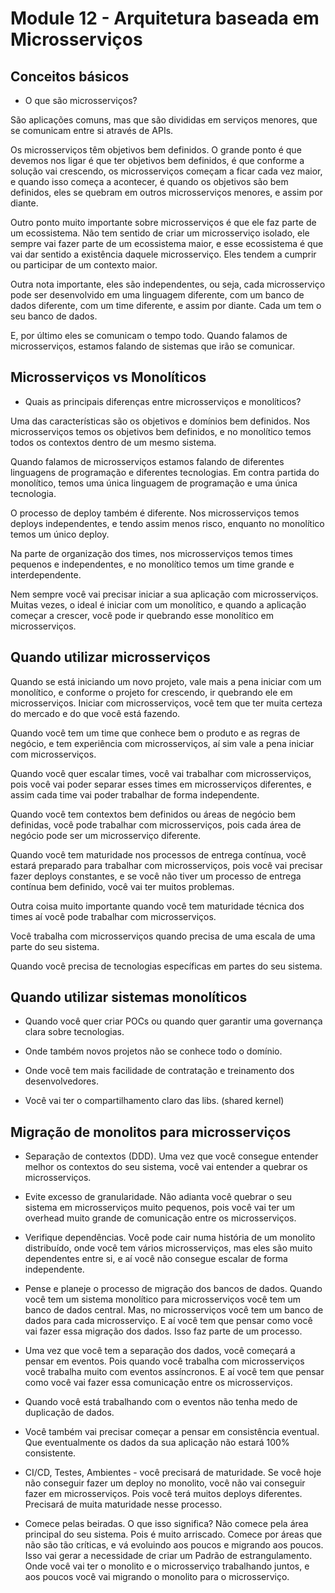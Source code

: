# Module 12 - Arquitetura baseada em Microsserviços

## Conceitos básicos

- O que são microsserviços?

São aplicações comuns, mas que são divididas em serviços menores, que se comunicam entre si através de APIs.

Os microsserviços têm objetivos bem definidos. O grande ponto é que devemos nos ligar é que ter objetivos bem definidos, é que conforme a solução vai crescendo, os microsserviços começam a ficar cada vez maior, e quando isso começa a acontecer, é quando os objetivos são bem definidos, eles se quebram em outros microsserviços menores, e assim por diante.

Outro ponto muito importante sobre microsserviços é que ele faz parte de um ecossistema. Não tem sentido de criar um microsserviço isolado, ele sempre vai fazer parte de um ecossistema maior, e esse ecossistema é que vai dar sentido a existência daquele microsserviço. Eles tendem a cumprir ou participar de um contexto maior. 

Outra nota importante, eles são independentes, ou seja, cada microsserviço pode ser desenvolvido em uma linguagem diferente, com um banco de dados diferente, com um time diferente, e assim por diante. Cada um tem o seu banco de dados. 

E, por último eles se comunicam o tempo todo. Quando falamos de microsserviços, estamos falando de sistemas que irão se comunicar. 

## Microsserviços vs Monolíticos

- Quais as principais diferenças entre microsserviços e monolíticos?

Uma das características são os objetivos e domínios bem definidos. Nos microsserviços temos os objetivos bem definidos, e no monolítico temos todos os contextos dentro de um mesmo sistema.

Quando falamos de microsserviços estamos falando de diferentes linguagens de programação e diferentes tecnologias. Em contra partida do monolítico, temos uma única linguagem de programação e uma única tecnologia.

O processo de deploy também é diferente. Nos microsserviços temos deploys independentes, e tendo assim menos risco, enquanto no monolítico temos um único deploy.

Na parte de organização dos times, nos microsserviços temos times pequenos e independentes, e no monolítico temos um time grande e interdependente.

Nem sempre você vai precisar iniciar a sua aplicação com microsserviços. Muitas vezes, o ideal é iniciar com um monolítico, e quando a aplicação começar a crescer, você pode ir quebrando esse monolítico em microsserviços.

## Quando utilizar microsserviços

Quando se está iniciando um novo projeto, vale mais a pena iniciar com um monolítico, e conforme o projeto for crescendo, ir quebrando ele em microsserviços. Iniciar com microsserviços, você tem que ter muita certeza do mercado e do que você está fazendo.

Quando você tem um time que conhece bem o produto e as regras de negócio, e tem experiência com microsserviços, aí sim vale a pena iniciar com microsserviços.

Quando você quer escalar times, você vai trabalhar com microsserviços, pois você vai poder separar esses times em microsserviços diferentes, e assim cada time vai poder trabalhar de forma independente.

Quando você tem contextos bem definidos ou áreas de negócio bem definidas, você pode trabalhar com microsserviços, pois cada área de negócio pode ser um microsserviço diferente.

Quando você tem maturidade nos processos de entrega contínua, você estará preparado para trabalhar com microsserviços, pois você vai precisar fazer deploys constantes, e se você não tiver um processo de entrega contínua bem definido, você vai ter muitos problemas.

Outra coisa muito importante quando você tem maturidade técnica dos times aí você pode trabalhar com microsserviços.

Você trabalha com microsserviços quando precisa de uma escala de uma parte do seu sistema.

Quando você precisa de tecnologias específicas em partes do seu sistema.

## Quando utilizar sistemas monolíticos

- Quando você quer criar POCs ou quando quer garantir uma governança clara sobre tecnologias.

- Onde também novos projetos não se conhece todo o domínio.

- Onde você tem mais facilidade de contratação e treinamento dos desenvolvedores.

- Você vai ter o compartilhamento claro das libs. (shared kernel)

## Migração de monolitos para microsserviços

- Separação de contextos (DDD). Uma vez que você consegue entender melhor os contextos do seu sistema, você vai entender a quebrar os microsserviços.

- Evite excesso de granularidade. Não adianta você quebrar o seu sistema em microsserviços muito pequenos, pois você vai ter um overhead muito grande de comunicação entre os microsserviços.

- Verifique dependências. Você pode cair numa história de um monolito distribuído, onde você tem vários microsserviços, mas eles são muito dependentes entre si, e aí você não consegue escalar de forma independente.

- Pense e planeje o processo de migração dos bancos de dados. Quando você tem um sistema monolítico para microsserviços você tem um banco de dados central. Mas, no microsserviços você tem um banco de dados para cada microsserviço. E aí você tem que pensar como você vai fazer essa migração dos dados. Isso faz parte de um processo. 

- Uma vez que você tem a separação dos dados, você começará a pensar em eventos. Pois quando você trabalha com microsserviços você trabalha muito com eventos assíncronos. E aí você tem que pensar como você vai fazer essa comunicação entre os microsserviços.

- Quando você está trabalhando com o eventos não tenha medo de duplicação de dados. 

- Você também vai precisar começar a pensar em consistência eventual. Que eventualmente os dados da sua aplicação não estará 100% consistente. 

- CI/CD, Testes, Ambientes - você precisará de maturidade. Se você hoje não conseguir fazer um deploy no monolito, você não vai conseguir fazer em microsserviços. Pois você terá muitos deploys diferentes. Precisará de muita maturidade nesse processo.

- Comece pelas beiradas. O que isso significa? Não comece pela área principal do seu sistema. Pois é muito arriscado. Comece por áreas que não são tão críticas, e vá evoluindo aos poucos e migrando aos poucos. Isso vai gerar a necessidade de criar um Padrão de estrangulamento. Onde você vai ter o monolito e o microsserviço trabalhando juntos, e aos poucos você vai migrando o monolito para o microsserviço.